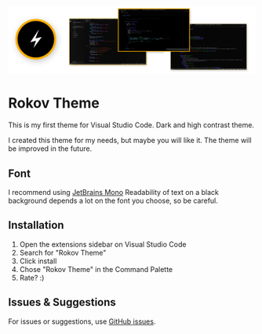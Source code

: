 ![rokov theme](https://github.com/kir-kirpichnikov/rokov-theme/blob/master/cover.png)

# Rokov Theme

This is my first theme for Visual Studio Code. Dark and high contrast theme.

I created this theme for my needs, but maybe you will like it. The theme will be improved in the future.

## Font

I recommend using [JetBrains Mono](https://www.jetbrains.com/ru-ru/lp/mono/) Readability of text on a black background depends a lot on the font you choose, so be careful.

## Installation

1. Open the extensions sidebar on Visual Studio Code
2. Search for "Rokov Theme"
3. Click install
4. Chose "Rokov Theme" in the Command Palette
5. Rate? :)

## Issues & Suggestions

For issues or suggestions, use [GitHub issues](https://github.com/kir-kirpichnikov/rokov-theme/issues).
